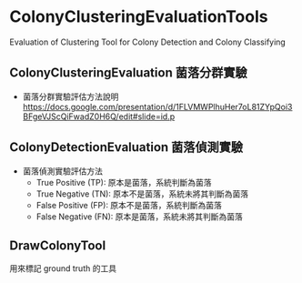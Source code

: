 # ColonyClusteringEvaluationTools
Evaluation of Clustering Tool for Colony Detection and Colony Classifying

## ColonyClusteringEvaluation 菌落分群實驗
* 菌落分群實驗評估方法說明    https://docs.google.com/presentation/d/1FLVMWPlhuHer7oL81ZYpQoi3BFgeVJScQiFwadZ0H6Q/edit#slide=id.p

## ColonyDetectionEvaluation 菌落偵測實驗
* 菌落偵測實驗評估方法
    * True Positive (TP): 原本是菌落，系統判斷為菌落
    * True Negative (TN): 原本不是菌落，系統未將其判斷為菌落
    * False Positive (FP): 原本不是菌落，系統判斷為菌落
    * False Negative (FN): 原本是菌落，系統未將其判斷為菌落

## DrawColonyTool
用來標記 ground truth 的工具

